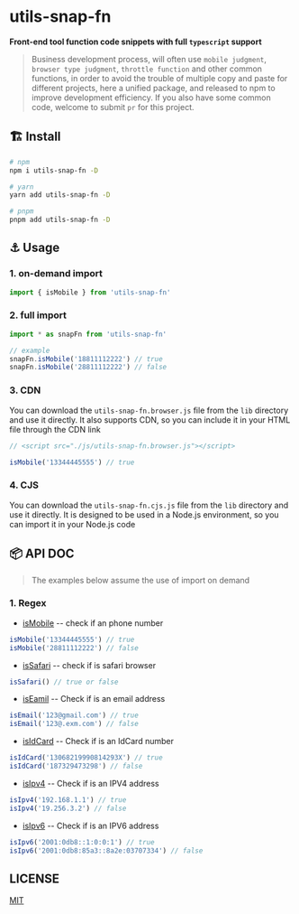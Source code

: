 # utils-snap-fn

**Front-end tool function code snippets with full `typescript` support**

> Business development process, will often use `mobile judgment`, `browser type judgment`, `throttle function` and other common functions, in order to avoid the trouble of multiple copy and paste for different projects, here a unified package, and released to npm to improve development efficiency.
If you also have some common code, welcome to submit `pr` for this project.

## :building_construction: Install

```bash
# npm
npm i utils-snap-fn -D

# yarn
yarn add utils-snap-fn -D

# pnpm
pnpm add utils-snap-fn -D
```

## :anchor: Usage

### 1. on-demand import

```js
import { isMobile } from 'utils-snap-fn'
```

### 2. full import

```js
import * as snapFn from 'utils-snap-fn'

// example
snapFn.isMobile('18811112222') // true
snapFn.isMobile('28811112222') // false
```

### 3. CDN

You can download the `utils-snap-fn.browser.js` file from the `lib` directory and use it directly.
It also supports CDN, so you can include it in your HTML file through the CDN link

```js
// <script src="./js/utils-snap-fn.browser.js"></script>

isMobile('13344445555') // true
```

### 4. CJS

You can download the `utils-snap-fn.cjs.js` file from the `lib` directory and use it directly.
It is designed to be used in a Node.js environment, so you can import it in your Node.js code

## :package:  API DOC

> The examples below assume the use of import on demand

### 1. Regex

- [isMobile](https://github.com/guxuerui/utils-fn/blob/main/src/playground/isMobile.ts) -- check if an phone number

```js
isMobile('13344445555') // true
isMobile('28811112222') // false
```

- [isSafari](https://github.com/guxuerui/utils-fn/blob/main/src/playground/isSafari.ts) -- check if is safari browser

```js
isSafari() // true or false
```

- [isEamil](https://github.com/guxuerui/utils-fn/blob/main/src/playground/isEmail.ts) -- Check if is an email address

```js
isEmail('123@gmail.com') // true
isEmail('123@.exm.com') // false
```

- [isIdCard](https://github.com/guxuerui/utils-fn/blob/main/src/playground/isIdCard.ts) -- Check if is an IdCard number

```js
isIdCard('13068219990814293X') // true
isIdCard('187329473298') // false
```

- [isIpv4](https://github.com/guxuerui/utils-fn/blob/main/src/playground/isIpv4.ts) -- Check if is an IPV4 address

```js
isIpv4('192.168.1.1') // true
isIpv4('19.256.3.2') // false
```

- [isIpv6](https://github.com/guxuerui/utils-fn/blob/main/src/playground/isIpv6.ts) -- Check if is an IPV6 address

```js
isIpv6('2001:0db8::1:0:0:1') // true
isIpv6('2001:0db8:85a3::8a2e:03707334') // false
```

## LICENSE

[MIT](https://github.com/guxuerui/utils-fn/blob/main/LICENSE)
